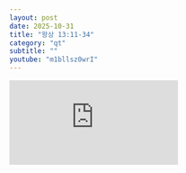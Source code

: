 ```yaml
---
layout: post
date: 2025-10-31
title: "왕상 13:11-34"
category: "qt"
subtitle: ""
youtube: "m1bllsz0wrI"
---
```


<div class="youtube margin-large">
    <iframe src="https://www.youtube.com/embed/m1bllsz0wrI" title="YouTube video player" frameborder="0" allow="accelerometer; autoplay; clipboard-write; encrypted-media; gyroscope; picture-in-picture; web-share" allowfullscreen></iframe>
</div>

